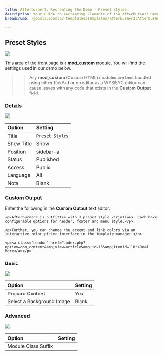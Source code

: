 ```yaml
---
title: Afterburner2: Recreating the Demo - Preset Styles
description: Your Guide to Recreating Elements of the Afterburner2 Demo for Joomla
breadcrumb: /joomla:Joomla/!templates:Templates/afterburner2:Afterburner2

---
```


Preset Styles
-----

![][demo]

This area of the front page is a **mod_custom** module. You will find the settings used in our demo below.

>> Any **mod_custom** (Custom HTML) modules are best handled using either RokPad or no editor as a WYSISYG editor can cause issues with any code that exists in the **Custom Output** field.

### Details
![][demo2]

| Option     | Setting              |  
| :--------- | :------------------- |  
| Title      | `Preset Styles`      |  
| Show Title | Show                 |  
| Position   | sidebar-a            |  
| Status     | Published            |  
| Access     | Public               |  
| Language   | All                  |  
| Note       | Blank                |  

### Custom Output
Enter the following in the **Custom Output** text editor.

~~~
<p>Afterburner2 is outfitted with 3 preset style variations. Each have configurable options for header, footer and menu style.</p>

<p>Further, you can change the accent and link colors via an interactive color picker interface in the template manager.</p>

<p><a class="readon" href="index.php?option=com_content&amp;view=article&amp;id=13&amp;Itemid=110">Read More</a></p>
~~~

### Basic
![][demo3]

| Option                    | Setting |  
| :------------------------ | :------ |  
| Prepare Content           | Yes     |  
| Select a Background Image | Blank   |

### Advanced
![][demo4]

| Option              | Setting |  
| :------------------ | :------ |  
| Module Class Suffix |         |  

[demo]: assets/demo_4.jpeg
[demo2]: assets/preset_1.jpeg
[demo3]: assets/preset_2.jpeg
[demo4]: assets/preset_3.jpeg